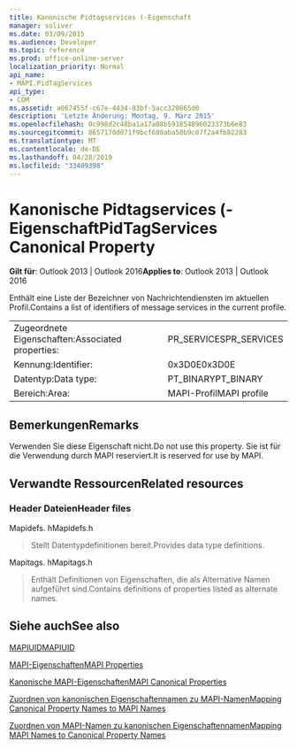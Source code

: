 ```yaml
---
title: Kanonische Pidtagservices (-Eigenschaft
manager: soliver
ms.date: 03/09/2015
ms.audience: Developer
ms.topic: reference
ms.prod: office-online-server
localization_priority: Normal
api_name:
- MAPI.PidTagServices
api_type:
- COM
ms.assetid: a067455f-c67e-4434-83bf-5acc320865d0
description: 'Letzte Änderung: Montag, 9. März 2015'
ms.openlocfilehash: 0c998d2c48ba1a17a08b591854896023373b6e83
ms.sourcegitcommit: 8657170d071f9bcf680aba50b9c07f2a4fb82283
ms.translationtype: MT
ms.contentlocale: de-DE
ms.lasthandoff: 04/28/2019
ms.locfileid: "33409398"
---
```

# <a name="pidtagservices-canonical-property"></a><span data-ttu-id="f4365-103">Kanonische Pidtagservices (-Eigenschaft</span><span class="sxs-lookup"><span data-stu-id="f4365-103">PidTagServices Canonical Property</span></span>

  
  
<span data-ttu-id="f4365-104">**Gilt für**: Outlook 2013 | Outlook 2016</span><span class="sxs-lookup"><span data-stu-id="f4365-104">**Applies to**: Outlook 2013 | Outlook 2016</span></span> 
  
<span data-ttu-id="f4365-105">Enthält eine Liste der Bezeichner von Nachrichtendiensten im aktuellen Profil.</span><span class="sxs-lookup"><span data-stu-id="f4365-105">Contains a list of identifiers of message services in the current profile.</span></span>
  
|||
|:-----|:-----|
|<span data-ttu-id="f4365-106">Zugeordnete Eigenschaften:</span><span class="sxs-lookup"><span data-stu-id="f4365-106">Associated properties:</span></span>  <br/> |<span data-ttu-id="f4365-107">PR_SERVICES</span><span class="sxs-lookup"><span data-stu-id="f4365-107">PR_SERVICES</span></span>  <br/> |
|<span data-ttu-id="f4365-108">Kennung:</span><span class="sxs-lookup"><span data-stu-id="f4365-108">Identifier:</span></span>  <br/> |<span data-ttu-id="f4365-109">0x3D0E</span><span class="sxs-lookup"><span data-stu-id="f4365-109">0x3D0E</span></span>  <br/> |
|<span data-ttu-id="f4365-110">Datentyp:</span><span class="sxs-lookup"><span data-stu-id="f4365-110">Data type:</span></span>  <br/> |<span data-ttu-id="f4365-111">PT_BINARY</span><span class="sxs-lookup"><span data-stu-id="f4365-111">PT_BINARY</span></span>  <br/> |
|<span data-ttu-id="f4365-112">Bereich:</span><span class="sxs-lookup"><span data-stu-id="f4365-112">Area:</span></span>  <br/> |<span data-ttu-id="f4365-113">MAPI-Profil</span><span class="sxs-lookup"><span data-stu-id="f4365-113">MAPI profile</span></span>  <br/> |
   
## <a name="remarks"></a><span data-ttu-id="f4365-114">Bemerkungen</span><span class="sxs-lookup"><span data-stu-id="f4365-114">Remarks</span></span>

<span data-ttu-id="f4365-115">Verwenden Sie diese Eigenschaft nicht.</span><span class="sxs-lookup"><span data-stu-id="f4365-115">Do not use this property.</span></span> <span data-ttu-id="f4365-116">Sie ist für die Verwendung durch MAPI reserviert.</span><span class="sxs-lookup"><span data-stu-id="f4365-116">It is reserved for use by MAPI.</span></span>
  
## <a name="related-resources"></a><span data-ttu-id="f4365-117">Verwandte Ressourcen</span><span class="sxs-lookup"><span data-stu-id="f4365-117">Related resources</span></span>

### <a name="header-files"></a><span data-ttu-id="f4365-118">Header Dateien</span><span class="sxs-lookup"><span data-stu-id="f4365-118">Header files</span></span>

<span data-ttu-id="f4365-119">Mapidefs. h</span><span class="sxs-lookup"><span data-stu-id="f4365-119">Mapidefs.h</span></span>
  
> <span data-ttu-id="f4365-120">Stellt Datentypdefinitionen bereit.</span><span class="sxs-lookup"><span data-stu-id="f4365-120">Provides data type definitions.</span></span>
    
<span data-ttu-id="f4365-121">Mapitags. h</span><span class="sxs-lookup"><span data-stu-id="f4365-121">Mapitags.h</span></span>
  
> <span data-ttu-id="f4365-122">Enthält Definitionen von Eigenschaften, die als Alternative Namen aufgeführt sind.</span><span class="sxs-lookup"><span data-stu-id="f4365-122">Contains definitions of properties listed as alternate names.</span></span>
    
## <a name="see-also"></a><span data-ttu-id="f4365-123">Siehe auch</span><span class="sxs-lookup"><span data-stu-id="f4365-123">See also</span></span>



[<span data-ttu-id="f4365-124">MAPIUID</span><span class="sxs-lookup"><span data-stu-id="f4365-124">MAPIUID</span></span>](mapiuid.md)


[<span data-ttu-id="f4365-125">MAPI-Eigenschaften</span><span class="sxs-lookup"><span data-stu-id="f4365-125">MAPI Properties</span></span>](mapi-properties.md)
  
[<span data-ttu-id="f4365-126">Kanonische MAPI-Eigenschaften</span><span class="sxs-lookup"><span data-stu-id="f4365-126">MAPI Canonical Properties</span></span>](mapi-canonical-properties.md)
  
[<span data-ttu-id="f4365-127">Zuordnen von kanonischen Eigenschaftennamen zu MAPI-Namen</span><span class="sxs-lookup"><span data-stu-id="f4365-127">Mapping Canonical Property Names to MAPI Names</span></span>](mapping-canonical-property-names-to-mapi-names.md)
  
[<span data-ttu-id="f4365-128">Zuordnen von MAPI-Namen zu kanonischen Eigenschaftennamen</span><span class="sxs-lookup"><span data-stu-id="f4365-128">Mapping MAPI Names to Canonical Property Names</span></span>](mapping-mapi-names-to-canonical-property-names.md)


